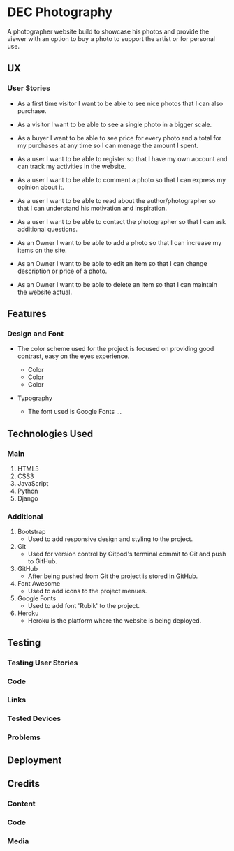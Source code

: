 # DEC Photography

A photographer website build to showcase his photos and provide the viewer with an option to 
buy a photo to support the artist or for personal use.     

## UX

### User Stories

* As a first time visitor I want to be able to see nice photos that I can also purchase.
* As a visitor I want to be able to see a single photo in a bigger scale. 
* As a buyer I want to be able to see price for every photo and a total for my purchases at 
any time so I can menage the amount I spent.
* As a user I want to be able to register so that I have my own account and can track my 
activities in the website.  
* As a user I want to be able to comment a photo so that I can express my opinion about it.
* As a user I want to be able to read about the author/photographer so that I can understand his 
motivation and inspiration.
* As a user I want to be able to contact the photographer so that I can ask additional questions.

* As an Owner I want to be able to add a photo so that I can increase my items on the site.
* As an Owner I want to be able to edit an item so that I can change description or price of a photo.
* As an Owner I want to be able to delete an item so that I can maintain the website actual.


## Features  

### Design and Font 

* The color scheme used for the project is focused on providing good contrast, easy on the eyes experience. 
   * Color 
   * Color 
   * Color 

* Typography 
   * The font used is Google Fonts ...


## Technologies Used

### Main

1. HTML5
2. CSS3
3. JavaScript
4. Python
5. Django 

### Additional

1. Bootstrap
   * Used to add responsive design and styling to the project.
2. Git
   * Used for version control by Gitpod's terminal commit to Git and push to GitHub.
3. GitHub
   * After being pushed from Git the project is stored in GitHub.
4. Font Awesome
   * Used to add icons to the project menues.
5. Google Fonts
   * Used to add font 'Rubik' to the project.
6. Heroku
   * Heroku is the platform where the website is being deployed.


## Testing 

### Testing User Stories

### Code

### Links  

### Tested Devices

### Problems


## Deployment


## Credits

### Content 

### Code   

### Media
